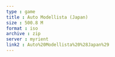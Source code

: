 ```yaml
---
type : game
title : Auto Modellista (Japan)
size : 500.8 M
format : iso
archive : zip
server : myrient
link2 : Auto%20Modellista%20%28Japan%29
---
```

